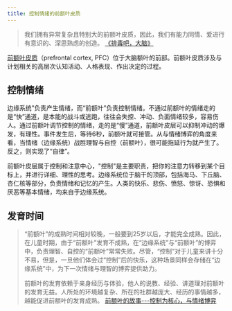 ```yaml
---
title: 控制情绪的前额叶皮质
---
```


> 我们拥有异常复杂且特别大的前额叶皮质，因此，我们有能力同情、爱进行有意识的、深思熟虑的创造。
> [《排毒吧，大脑》](../resource/brain-wash.md)

[前额叶皮质](https://zh.wikipedia.org/wiki/%E5%89%8D%E9%A1%8D%E8%91%89%E7%9A%AE%E8%B3%AA)（prefrontal cortex, PFC）位于大脑额叶的前部。前额叶皮质涉及与计划相关的高层次认知活动、人格表现、作出决定的过程。

## 控制情绪
边缘系统”负责产生情绪，而“前额叶”负责控制情绪。不通过前额叶的情绪走的是“快”通道，是本能的战斗或逃跑，往往会失控、冲动、负面情绪较多，容易伤人。通过前额叶调节控制的情绪，走的是“慢”通道，前额叶皮层可以抑制冲动的爆发，有理性。事件发生后，等待6秒，前额叶就可接管。从与情绪博弈的角度来看，当情绪（边缘系统）战胜理智与自控（前额叶），很可能拖延行为就产生了。反之，则实现了“自律”。

前额叶皮层属于控制和注意中心，"控制"是主要职责，把你的注意力转移到某个目标上，并进行详细、理性的思考。边缘系统位于脑干的顶部，包括海马、下丘脑、杏仁核等部分，负责情绪和记忆的产生。人类的快乐、悲伤、愤怒、惊讶、恐惧和厌恶等基本情绪，均来自于边缘系统。

## 发育时间
> “前额叶”的成熟时间相对较晚，一般要到25岁以后，才能完全成熟。因此，在儿童时期，由于“前额叶”发育不成熟，在“边缘系统”与“前额叶”的博弈中，负责理智、自控的“前额叶”常常失败。尽管，“控制”对于儿童来讲十分不易，但是，一旦他们体会过“控制”后的快乐，这种场景同样会存储在“边缘系统”中，为下一次情绪与理智的博弈提供助力。  
> 
> 前额叶的发育依赖于亲身经历与体验，他人的说教、经验、讲道理对前额叶的发育无益。人所处的环境越复杂、所在的社群越庞大、经历的事情越多，越能促进前额叶的发育成熟。
> [前额叶的故事---控制为核心，与情绪博弈](https://www.sohu.com/a/709424387_553890)